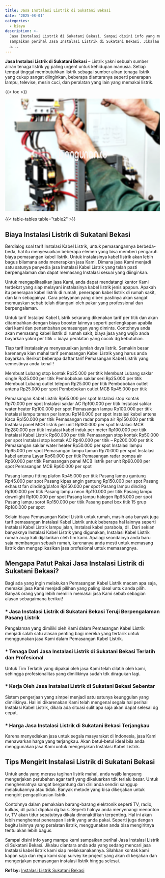 ```yaml
---
title: Jasa Instalasi Listrik di Sukatani Bekasi
date: '2025-08-01'
categories:
  - biaya
description: >-
  Jasa Instalasi Listrik di Sukatani Bekasi. Sampai disini info yang mampu kami
  sampaikan perihal Jasa Instalasi Listrik di Sukatani Bekasi. Jikalau diantara
  a...
---
```


**Jasa Instalasi Listrik di Sukatani Bekasi** – Listrik yakni sebuah sumber aliran tenaga listrik yg paling urgent untuk kehidupan manusia. Setiap tempat tinggal membutuhkan listrik sebagai sumber aliran tenaga listrik yang cukup sangat diinginkan, beberapa diantaranya seperti penerapan lampu, televise, mesin cuci, dan peralatan yang lain yang memakai listrik.

{{< toc >}}

![Jasa Instalasi Listrik di Sukatani Bekasi](/images/instalasi-listrik-murah02.png)

{{< table-tables table="table2" >}}

## Biaya Instalasi Listrik di Sukatani Bekasi

Berdialog soal tarif Instalasi Kabel Listrik, untuk pemasangannya berbeda-beda, hal itu menyesuaikan beberapa elemen yang bisa memberi pengaruh biaya pemasangan kabel listrik. Untuk instalasinya kabel listrik akan lebih bagus bilamana anda menerapkan jasa Kami. Dimana jasa Kami menjadi satu satunya penyedia jasa Instalasi Kabel Listrik yang telah pasti berpengalaman dan dapat memasang Instalasi sesuai yang diinginkan.

Untuk mengaplikasikan jasa Kami, anda dapat mendatangi kantor Kami terdekat yang siap melayani instalasinya kabel listrik jenis apapun. Apakah itu penerapan kabel listrik di rumah, penerapan kabel listrik di rumah sakit, dan lain sebagainya. Cara pelayanan yang diberi pastinya akan sangat memuaskan sebab telah ditangani oleh pakar yang professional dan berpengalaman.

Untuk tarif Instalasi Kabel Listrik sekarang dikenakan tarif per titik dan akan ditambahkan dengan biaya booster lainnya seperti perlengkapan apabila dari kami dan penambahan pemasangan yang diminta. Contohnya anda akan memasang kabel listrik di rumah sakit, biaya jasa yang wajib anda bayarkan yakni per titik + biaya peralatan yang cocok dg kebutuhan.

Tiap tarif instalasinya menyesuaikan jumlah daya listrik. Semakin besar karenanya kian mahal tarif pemasangan Kabel Listrik yang harus anda bayarkan. Berikut beberapa daftar tarif Pemasangan Kabel Listrik yang semestinya anda kenal !

Membuat Lubang stop kontak Rp25.000 per titik Membuat Lubang saklar single Rp25.000 per titik Pembobokan saklar seri Rp25.000 per titik Membuat Lubang outlet telepon Rp25.000 per titik Pembobokan outlet antena Rp25.000 per spot Pembobokan outlet MCB Rp45.000 per titik

Pemasangan Kabel Listrik Rp65.000 per spot Instalasi stop kontak Rp70.000 per spot Instalasi saklar AC Rp100.000 per titik Instalasi saklar water heater Rp100.000 per spot Pemasangan lampu Rp100.000 per titik Instalasi lampu taman per lampu Rp140.000 per spot Instalasi kabel antena Kaca Rp150.000 per titik Pemasangan radar pompa air Rp150.000 per titik Instalasi panel MCB listrik per unit Rp180.000 per spot Instalasi MCB Rp280.000 per titik Instalasi kabel induk per meter Rp100.000 per titik Instalasi Kabel Listrik Rp60.000 per titik Pemasangan stop kontak Rp50.000 per spot Instalasi stop kontak AC Rp40.000 per titik – Rp200.000 per titik Pemasangan saklar water heater Rp50.000 per spot Instalasi lampu Rp65.000 per spot Pemasangan lampu taman Rp70.000 per spot Instalasi kabel antena Layar Rp60.000 per titik Pemasangan radar pompa air Rp60.000 per titik Pemasangan panel MCB listrik per unit Rp90.000 per spot Pemasangan MCB Rp60.000 per spot

Pasang lampu fitting plafon Rp45.000 per titik Pasang lampu gantung Rp45.000 per spot Pasang kipas angin gantung Rp150.000 per spot Pasang exhaust fan dinding/plafon Rp150.000 per spot Pasang lampu dinding Rp100.000 per titik Pasang lampu neon Rp110.000 per titik Pasang lampu downlight Rp100.000 per spot Pasang lampu halogen Rp95.000 per spot Pasang lampu sorot Rp150.000 per titik Pasang panel box titik 15 grup Rp180.000 per spot

Selain biaya Pemasangan Kabel Listrik untuk rumah, masih ada banyak juga tarif pemasangan Instalasi Kabel Listrik untuk beberapa hal lainnya seperti Instalasi Kabel Listrik lampu jalan, Instalasi kabel parabola, dll. Dari sekian banyaknya Instalasi Kabel Listrik yang digunakan, Instalasi Kabel Listrik rumah acap kali dijalankan oleh tim kami. Apalagi seandainya anda baru saja membangun sebuah rumah, karenanya anda mesti untuk memasang listrik dan mengaplikasikan jasa profesional untuk memasangnya.

## Mengapa Patut Pakai Jasa Instalasi Listrik di Sukatani Bekasi?

Bagi ada yang ingin melakukan Pemasangan Kabel Listrik macam apa saja, memakai jasa Kami menjadi pilihan yang paling ideal untuk anda pilih. Banyak orang yang lebih memilih memakai jasa Kami sebab sebagian alasan sebagaimana berikut!

### \* Jasa Instalasi Listrik di Sukatani Bekasi Teruji Berpengalaman Pasang Listrik

Pengalaman yang dimiliki oleh Kami dalam Pemasangan Kabel Listrik menjadi salah satu alasan penting bagi mereka yang tertarik untuk menggunakan jasa Kami dalam Pemasangan Kabel Listrik.

### \* Tenaga Dari Jasa Instalasi Listrik di Sukatani Bekasi Terlatih dan Profesional

Untuk Tim Terlatih yang dipakai oleh jasa Kami telah dilatih oleh kami, sehingga profesionalitas yang dimilikinya sudah tdk diragukan lagi.

### \* Kerja Oleh Jasa Instalasi Listrik di Sukatani Bekasi Sebentar

Sistem pengerjaan yang simpel menjadi satu satunya keunggulan yang dimilikinya. Hal ini dikarenakan Kami telah mengenal segala hal perihal Instalasi Kabel Listrik, dikala ada situasi sulit apa saja akan dapat selesai dg cepat.

### \* Harga Jasa Instalasi Listrik di Sukatani Bekasi Terjangkau

Karena menyediakan jasa untuk segala masyarakat di Indonesia, jasa Kami menawarkan harga yang terjangkau. Akan betul-betul ideal bila anda menggunakan jasa Kami untuk mengerjakan Instalasi Kabel Listrik.

## Tips Mengirit Instalasi Listrik di Sukatani Bekasi


Untuk anda yang merasa tagihan listrik mahal, anda wajib langsung mengerjakan perubahan agar tarif yang dikeluarkan tdk terlalu besar. Untuk menghematnya sangat bergantung dari diri anda sendiri sanggup melakukannya atau tidak. Banyak metode yang bisa dikerjakan untuk mengirit pengaplikasian listrik.

Contohnya dalam pemakaian barang-barang elektronik seperti TV, radio, kulkas, dll patut dipakai dg baik. Seperti halnya anda menyenangi menonton tv, TV akan tidur sepatutnya dikala dinonaktifkan terpenting. Hal ini akan lebih menghemat penerapan listrik yang anda pakai. Seperti juga dengan begitu lainnya yang peralatan listrik, menggunakan anda bisa mengiritnya tentu akan lebih bagus.

Sampai disini info yang mampu kami sampaikan perihal Jasa Instalasi Listrik di Sukatani Bekasi. Jikalau diantara anda ada yang sedang mencari jasa Instalasi kabel listrik kami siap melaksanakannya. Silahkan kontak kami kapan saja dan regu kami siap survey ke project yang akan di kerjakan dan mengerjakan pemasangan instalasi listrik hingga selesai.

**Ref by:** [Instalasi Listrik Sukatani Bekasi](https://id.wikipedia.org/wiki/Instalasi)
